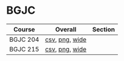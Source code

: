 # BGJC

| Course | Overall | Section |
| ------ | ------- | ------- |
| BGJC 204 | [csv](https://github.com/UCSD-Historical-Enrollment-Data/2023Fall/blob/main/overall/BGJC%20204.csv), [png](https://raw.githubusercontent.com/UCSD-Historical-Enrollment-Data/2023Fall/main/plot_overall/BGJC%20204.png), [wide](https://raw.githubusercontent.com/UCSD-Historical-Enrollment-Data/2023Fall/main/plot_overall_wide/BGJC%20204.png) |  |
| BGJC 215 | [csv](https://github.com/UCSD-Historical-Enrollment-Data/2023Fall/blob/main/overall/BGJC%20215.csv), [png](https://raw.githubusercontent.com/UCSD-Historical-Enrollment-Data/2023Fall/main/plot_overall/BGJC%20215.png), [wide](https://raw.githubusercontent.com/UCSD-Historical-Enrollment-Data/2023Fall/main/plot_overall_wide/BGJC%20215.png) |  |
